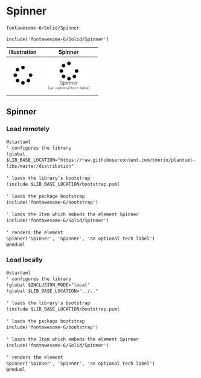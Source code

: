 # Spinner


```text
fontawesome-6/Solid/Spinner
```

```text
include('fontawesome-6/Solid/Spinner')
```



| Illustration | Spinner |
| :---: | :---: |
| ![illustration for Illustration](../../fontawesome-6/Solid/Spinner.png) | ![illustration for Spinner](../../fontawesome-6/Solid/Spinner.Local.png) |




## Spinner

### Load remotely
```plantuml
@startuml
' configures the library
!global $LIB_BASE_LOCATION="https://raw.githubusercontent.com/tmorin/plantuml-libs/master/distribution"

' loads the library's bootstrap
!include $LIB_BASE_LOCATION/bootstrap.puml

' loads the package bootstrap
include('fontawesome-6/bootstrap')

' loads the Item which embeds the element Spinner
include('fontawesome-6/Solid/Spinner')

' renders the element
Spinner('Spinner', 'Spinner', 'an optional tech label')
@enduml
```

### Load locally
```plantuml
@startuml
' configures the library
!global $INCLUSION_MODE="local"
!global $LIB_BASE_LOCATION="../.."

' loads the library's bootstrap
!include $LIB_BASE_LOCATION/bootstrap.puml

' loads the package bootstrap
include('fontawesome-6/bootstrap')

' loads the Item which embeds the element Spinner
include('fontawesome-6/Solid/Spinner')

' renders the element
Spinner('Spinner', 'Spinner', 'an optional tech label')
@enduml
```

